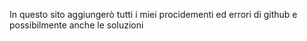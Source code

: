 In questo sito aggiungerò tutti i miei procidementi ed errori di github e possibilmente anche le soluzioni